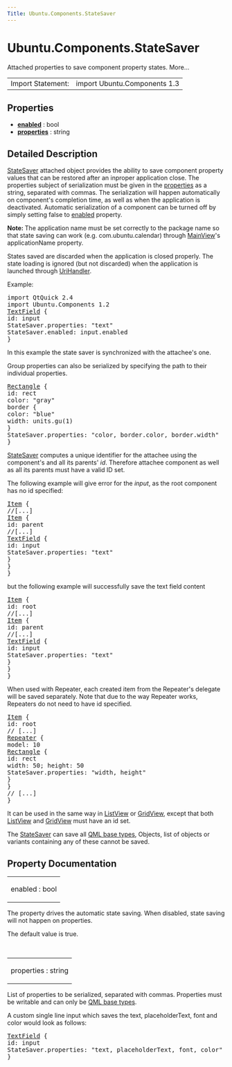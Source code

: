 ```yaml
---
Title: Ubuntu.Components.StateSaver
---
```


# Ubuntu.Components.StateSaver

<span class="subtitle"></span>
<!-- $$$StateSaver-brief -->
<p>Attached properties to save component property states. More...</p>
<!-- @@@StateSaver -->
<table class="alignedsummary">
<tr><td class="memItemLeft rightAlign topAlign"> Import Statement:</td><td class="memItemRight bottomAlign"> import Ubuntu.Components 1.3</td></tr></table><ul>
</ul>
<h2 id="properties">Properties</h2>
<ul>
<li class="fn"><b><b><a href="#enabled-prop">enabled</a></b></b> : bool</li>
<li class="fn"><b><b><a href="#properties-prop">properties</a></b></b> : string</li>
</ul>
<!-- $$$StateSaver-description -->
<h2 id="details">Detailed Description</h2>
</p>
<p><a href="index.html">StateSaver</a> attached object provides the ability to save component property values that can be restored after an inproper application close. The properties subject of serialization must be given in the <a href="#properties-prop">properties</a> as a string, separated with commas. The serialization will happen automatically on component's completion time, as well as when the application is deactivated. Automatic serialization of a component can be turned off by simply setting false to <a href="#enabled-prop">enabled</a> property.</p>
<p><b>Note: </b>The application name must be set correctly to the package name so that state saving can work (e.g&#x2e; com.ubuntu.calendar) through <a href="Ubuntu.Components.MainView.md">MainView</a>'s applicationName property.</p><p>States saved are discarded when the application is closed properly. The state loading is ignored (but not discarded) when the application is launched through <a href="Ubuntu.Components.UriHandler.md">UriHandler</a>.</p>
<p>Example:</p>
<pre class="qml">import QtQuick 2.4
import Ubuntu.Components 1.2
<span class="type"><a href="Ubuntu.Components.TextField.md">TextField</a></span> {
<span class="name">id</span>: <span class="name">input</span>
<span class="name">StateSaver</span>.properties: <span class="string">&quot;text&quot;</span>
<span class="name">StateSaver</span>.enabled: <span class="name">input</span>.<span class="name">enabled</span>
}</pre>
<p>In this example the state saver is synchronized with the attachee's one.</p>
<p>Group properties can also be serialized by specifying the path to their individual properties.</p>
<pre class="qml"><span class="type"><a href="QtQuick.Rectangle.md">Rectangle</a></span> {
<span class="name">id</span>: <span class="name">rect</span>
<span class="name">color</span>: <span class="string">&quot;gray&quot;</span>
<span class="type">border</span> {
<span class="name">color</span>: <span class="string">&quot;blue&quot;</span>
<span class="name">width</span>: <span class="name">units</span>.<span class="name">gu</span>(<span class="number">1</span>)
}
<span class="name">StateSaver</span>.properties: <span class="string">&quot;color, border.color, border.width&quot;</span>
}</pre>
<p><a href="index.html">StateSaver</a> computes a unique identifier for the attachee using the component's and all its parents' <i>id</i>. Therefore attachee component as well as all its parents must have a valid ID set.</p>
<p>The following example will give error for the <i>input</i>, as the root component has no id specified:</p>
<pre class="qml"><span class="type"><a href="QtQuick.Item.md">Item</a></span> {
<span class="comment">//[...]</span>
<span class="type"><a href="QtQuick.Item.md">Item</a></span> {
<span class="name">id</span>: <span class="name">parent</span>
<span class="comment">//[...]</span>
<span class="type"><a href="Ubuntu.Components.TextField.md">TextField</a></span> {
<span class="name">id</span>: <span class="name">input</span>
<span class="name">StateSaver</span>.properties: <span class="string">&quot;text&quot;</span>
}
}
}</pre>
<p>but the following example will successfully save the text field content</p>
<pre class="qml"><span class="type"><a href="QtQuick.Item.md">Item</a></span> {
<span class="name">id</span>: <span class="name">root</span>
<span class="comment">//[...]</span>
<span class="type"><a href="QtQuick.Item.md">Item</a></span> {
<span class="name">id</span>: <span class="name">parent</span>
<span class="comment">//[...]</span>
<span class="type"><a href="Ubuntu.Components.TextField.md">TextField</a></span> {
<span class="name">id</span>: <span class="name">input</span>
<span class="name">StateSaver</span>.properties: <span class="string">&quot;text&quot;</span>
}
}
}</pre>
<p>When used with Repeater, each created item from the Repeater's delegate will be saved separately. Note that due to the way Repeater works, Repeaters do not need to have id specified.</p>
<pre class="qml"><span class="type"><a href="QtQuick.Item.md">Item</a></span> {
<span class="name">id</span>: <span class="name">root</span>
<span class="comment">// [...]</span>
<span class="type"><a href="QtQuick.Repeater.md">Repeater</a></span> {
<span class="name">model</span>: <span class="number">10</span>
<span class="type"><a href="QtQuick.Rectangle.md">Rectangle</a></span> {
<span class="name">id</span>: <span class="name">rect</span>
<span class="name">width</span>: <span class="number">50</span>; <span class="name">height</span>: <span class="number">50</span>
<span class="name">StateSaver</span>.properties: <span class="string">&quot;width, height&quot;</span>
}
}
<span class="comment">// [...]</span>
}</pre>
<p>It can be used in the same way in <a href="QtQuick.ListView.md">ListView</a> or <a href="../sdk-14.10/QtQuick.qtquick-draganddrop-example.md#gridview">GridView</a>, except that both <a href="QtQuick.ListView.md">ListView</a> and <a href="../sdk-14.10/QtQuick.qtquick-draganddrop-example.md#gridview">GridView</a> must have an id set.</p>
<p>The <a href="index.html">StateSaver</a> can save all <a href="..//QtQml.qtqml-typesystem-basictypes.md">QML base types</a>, Objects, list of objects or variants containing any of these cannot be saved.</p>
<!-- @@@StateSaver -->
<h2>Property Documentation</h2>
<!-- $$$enabled -->
<table class="qmlname"><tr valign="top" id="enabled-prop"><td class="tblQmlPropNode"><p><span class="name">enabled</span> : <span class="type">bool</span></p></td></tr></table><p>The property drives the automatic state saving. When disabled, state saving will not happen on properties.</p>
<p>The default value is true.</p>
<!-- @@@enabled -->
<br/>
<!-- $$$properties -->
<table class="qmlname"><tr valign="top" id="properties-prop"><td class="tblQmlPropNode"><p><span class="name">properties</span> : <span class="type">string</span></p></td></tr></table><p>List of properties to be serialized, separated with commas. Properties must be writable and can only be <a href="..//QtQml.qtqml-typesystem-basictypes.md">QML base types</a>.</p>
<p>A custom single line input which saves the text, placeholderText, font and color would look as follows:</p>
<pre class="qml"><span class="type"><a href="Ubuntu.Components.TextField.md">TextField</a></span> {
<span class="name">id</span>: <span class="name">input</span>
<span class="name">StateSaver</span>.properties: <span class="string">&quot;text, placeholderText, font, color&quot;</span>
}</pre>
<!-- @@@properties -->
<br/>
